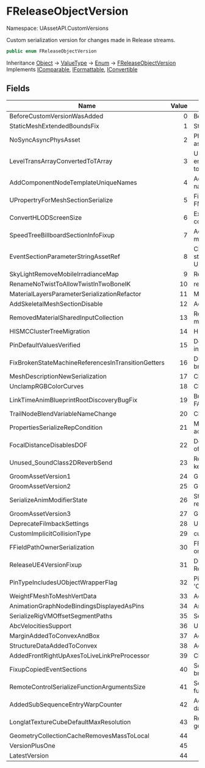 # FReleaseObjectVersion

Namespace: UAssetAPI.CustomVersions

Custom serialization version for changes made in Release streams.

```csharp
public enum FReleaseObjectVersion
```

Inheritance [Object](https://docs.microsoft.com/en-us/dotnet/api/system.object) → [ValueType](https://docs.microsoft.com/en-us/dotnet/api/system.valuetype) → [Enum](https://docs.microsoft.com/en-us/dotnet/api/system.enum) → [FReleaseObjectVersion](./uassetapi.customversions.freleaseobjectversion.md)<br>
Implements [IComparable](https://docs.microsoft.com/en-us/dotnet/api/system.icomparable), [IFormattable](https://docs.microsoft.com/en-us/dotnet/api/system.iformattable), [IConvertible](https://docs.microsoft.com/en-us/dotnet/api/system.iconvertible)

## Fields

| Name | Value | Description |
| --- | --: | --- |
| BeforeCustomVersionWasAdded | 0 | Before any version changes were made |
| StaticMeshExtendedBoundsFix | 1 | Static Mesh extended bounds radius fix |
| NoSyncAsyncPhysAsset | 2 | Physics asset bodies are either in the sync scene or the async scene, but not both |
| LevelTransArrayConvertedToTArray | 3 | ULevel was using TTransArray incorrectly (serializing the entire array in addition to individual mutations). converted to a TArray |
| AddComponentNodeTemplateUniqueNames | 4 | Add Component node templates now use their own unique naming scheme to ensure more reliable archetype lookups. |
| UPropertryForMeshSectionSerialize | 5 | Fix a serialization issue with static mesh FMeshSectionInfoMap FProperty |
| ConvertHLODScreenSize | 6 | Existing HLOD settings screen size to screen area conversion |
| SpeedTreeBillboardSectionInfoFixup | 7 | Adding mesh section info data for existing billboard LOD models |
| EventSectionParameterStringAssetRef | 8 | Change FMovieSceneEventParameters::StructType to be a string asset reference from a TWeakObjectPtr UScriptStruct |
| SkyLightRemoveMobileIrradianceMap | 9 | Remove serialized irradiance map data from skylight. |
| RenameNoTwistToAllowTwistInTwoBoneIK | 10 | rename bNoTwist to bAllowTwist |
| MaterialLayersParameterSerializationRefactor | 11 | Material layers serialization refactor |
| AddSkeletalMeshSectionDisable | 12 | Added disable flag to skeletal mesh data |
| RemovedMaterialSharedInputCollection | 13 | Removed objects that were serialized as part of this material feature |
| HISMCClusterTreeMigration | 14 | HISMC Cluster Tree migration to add new data |
| PinDefaultValuesVerified | 15 | Default values on pins in blueprints could be saved incoherently |
| FixBrokenStateMachineReferencesInTransitionGetters | 16 | During copy and paste transition getters could end up with broken state machine references |
| MeshDescriptionNewSerialization | 17 | Change to MeshDescription serialization |
| UnclampRGBColorCurves | 18 | Change to not clamp RGB values > 1 on linear color curves |
| LinkTimeAnimBlueprintRootDiscoveryBugFix | 19 | BugFix for FAnimObjectVersion::LinkTimeAnimBlueprintRootDiscovery. |
| TrailNodeBlendVariableNameChange | 20 | Change trail anim node variable deprecation |
| PropertiesSerializeRepCondition | 21 | Make sure the Blueprint Replicated Property Conditions are actually serialized properly. |
| FocalDistanceDisablesDOF | 22 | DepthOfFieldFocalDistance at 0 now disables DOF instead of DepthOfFieldFstop at 0. |
| Unused_SoundClass2DReverbSend | 23 | Removed versioning, but version entry must still exist to keep assets saved with this version loadable |
| GroomAssetVersion1 | 24 | Groom asset version |
| GroomAssetVersion2 | 25 | Groom asset version |
| SerializeAnimModifierState | 26 | Store applied version of Animation Modifier to use when reverting |
| GroomAssetVersion3 | 27 | Groom asset version |
| DeprecateFilmbackSettings | 28 | Upgrade filmback |
| CustomImplicitCollisionType | 29 | custom collision type |
| FFieldPathOwnerSerialization | 30 | FFieldPath will serialize the owner struct reference and only a short path to its property |
| ReleaseUE4VersionFixup | 31 | Dummy version to allow us to Fix up the fact that ReleaseObjectVersion was changed elsewhere |
| PinTypeIncludesUObjectWrapperFlag | 32 | Pin types include a flag that propagates the 'CPF_UObjectWrapper' flag to generated properties |
| WeightFMeshToMeshVertData | 33 | Added Weight member to FMeshToMeshVertData |
| AnimationGraphNodeBindingsDisplayedAsPins | 34 | Animation graph node bindings displayed as pins |
| SerializeRigVMOffsetSegmentPaths | 35 | Serialized rigvm offset segment paths |
| AbcVelocitiesSupport | 36 | Upgrade AbcGeomCacheImportSettings for velocities |
| MarginAddedToConvexAndBox | 37 | Add margin support to Chaos Convex |
| StructureDataAddedToConvex | 38 | Add structure data to Chaos Convex |
| AddedFrontRightUpAxesToLiveLinkPreProcessor | 39 | Changed axis UI for LiveLink AxisSwitch Pre Processor |
| FixupCopiedEventSections | 40 | Some sequencer event sections that were copy-pasted left broken links to the director BP |
| RemoteControlSerializeFunctionArgumentsSize | 41 | Serialize the number of bytes written when serializing function arguments |
| AddedSubSequenceEntryWarpCounter | 42 | Add loop counters to sequencer's compiled sub-sequence data |
| LonglatTextureCubeDefaultMaxResolution | 43 | Remove default resolution limit of 512 pixels for cubemaps generated from long-lat sources |
| GeometryCollectionCacheRemovesMassToLocal | 44 |  |
| VersionPlusOne | 45 |  |
| LatestVersion | 44 |  |
